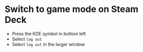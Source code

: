# Switch to game mode on Steam Deck

- Press the KDE symbol in bottom left
- Select `log out`
- Select `log out` in the larger window
